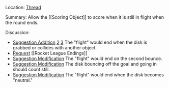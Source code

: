 Location: [Thread](https://discord.com/channels/1092928496474521700/1124080053651787876)

Summary:
Allow the [[Scoring Object]] to score when it is still in flight when the round ends.

Discussion:
- [Suggestion Addition](https://discord.com/channels/1092928496474521700/1124080053651787876/1124225542372204615) [2](https://discord.com/channels/1092928496474521700/1124080053651787876/1125525265515303008) [3](https://discord.com/channels/1092928496474521700/1124080053651787876/1125555897712775289) The "flight" would end when the disk is grabbed or collides with another object.
- [Request](https://discord.com/channels/1092928496474521700/1124080053651787876/1124299031728885882) [[Rocket League Endings]]
- [Suggestion Modification](https://discord.com/channels/1092928496474521700/1124080053651787876/1124586954613342208) The "flight" would end on the second bounce.
- [Suggestion Modification](https://discord.com/channels/1092928496474521700/1124080053651787876/1125378383438684200) The disk bouncing off the goal and going in should count still. 
- [Suggestion Modification](https://discord.com/channels/1092928496474521700/1124080053651787876/1125492959098441821) The "flight" would end when the disk becomes "neutral."




